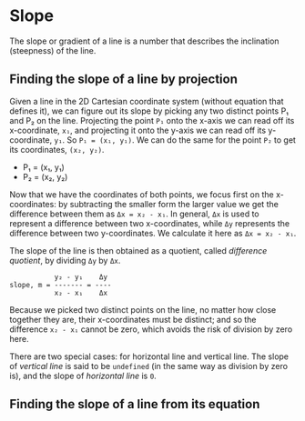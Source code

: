 # Slope

The slope or gradient of a line is a number that describes the inclination (steepness) of the line.

## Finding the slope of a line by projection

Given a line in the 2D Cartesian coordinate system (without equation that defines it), we can figure out its slope by picking any two distinct points P₁ and P₂ on the line. Projecting the point `P₁` onto the x-axis we can read off its x-coordinate, `x₁`, and projecting it onto the y-axis we can read off its y-coordinate, `y₁`. So `P₁ = (x₁, y₁)`. We can do the same for the point `P₂` to get its coordinates, `(x₂, y₂)`.
- P₁ = (x₁, y₁)
- P₂ = (x₂, y₂)

Now that we have the coordinates of both points, we focus first on the x-coordinates: by subtracting the smaller form the larger value we get the difference between them as `Δx = x₂ - x₁`. In general, `Δx` is used to represent a difference between two x-coordinates, while `Δy` represents the difference between two y-coordinates. We calculate it here as `Δx = x₂ - x₁`.

The slope of the line is then obtained as a quotient, called *difference quotient*, by dividing `Δy` by `Δx`.

```
           y₂ - y₁    Δy
slope, m = ------- = ----
           x₂ - x₁    Δx
```

Because we picked two distinct points on the line, no matter how close together they are, their x-coordinates must be distinct; and so the difference `x₂ - x₁` cannot be zero, which avoids the risk of division by zero here.

There are two special cases: for horizontal line and vertical line. The slope of *vertical line* is said to be `undefined` (in the same way as division by zero is), and the slope of *horizontal line* is `0`.

## Finding the slope of a line from its equation
